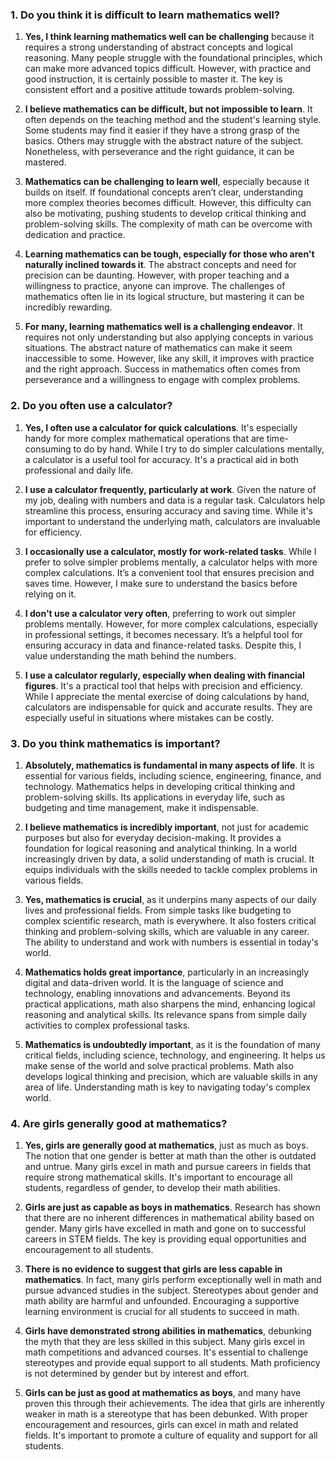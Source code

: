 ### 1. Do you think it is difficult to learn mathematics well?

1. **Yes, I think learning mathematics well can be challenging** because it requires a strong understanding of abstract concepts and logical reasoning. Many people struggle with the foundational principles, which can make more advanced topics difficult. However, with practice and good instruction, it is certainly possible to master it. The key is consistent effort and a positive attitude towards problem-solving.

2. **I believe mathematics can be difficult, but not impossible to learn**. It often depends on the teaching method and the student's learning style. Some students may find it easier if they have a strong grasp of the basics. Others may struggle with the abstract nature of the subject. Nonetheless, with perseverance and the right guidance, it can be mastered.

3. **Mathematics can be challenging to learn well**, especially because it builds on itself. If foundational concepts aren’t clear, understanding more complex theories becomes difficult. However, this difficulty can also be motivating, pushing students to develop critical thinking and problem-solving skills. The complexity of math can be overcome with dedication and practice.

4. **Learning mathematics can be tough, especially for those who aren't naturally inclined towards it**. The abstract concepts and need for precision can be daunting. However, with proper teaching and a willingness to practice, anyone can improve. The challenges of mathematics often lie in its logical structure, but mastering it can be incredibly rewarding.

5. **For many, learning mathematics well is a challenging endeavor**. It requires not only understanding but also applying concepts in various situations. The abstract nature of mathematics can make it seem inaccessible to some. However, like any skill, it improves with practice and the right approach. Success in mathematics often comes from perseverance and a willingness to engage with complex problems.

### 2. Do you often use a calculator?

1. **Yes, I often use a calculator for quick calculations**. It's especially handy for more complex mathematical operations that are time-consuming to do by hand. While I try to do simpler calculations mentally, a calculator is a useful tool for accuracy. It's a practical aid in both professional and daily life.

2. **I use a calculator frequently, particularly at work**. Given the nature of my job, dealing with numbers and data is a regular task. Calculators help streamline this process, ensuring accuracy and saving time. While it's important to understand the underlying math, calculators are invaluable for efficiency.

3. **I occasionally use a calculator, mostly for work-related tasks**. While I prefer to solve simpler problems mentally, a calculator helps with more complex calculations. It’s a convenient tool that ensures precision and saves time. However, I make sure to understand the basics before relying on it.

4. **I don't use a calculator very often**, preferring to work out simpler problems mentally. However, for more complex calculations, especially in professional settings, it becomes necessary. It’s a helpful tool for ensuring accuracy in data and finance-related tasks. Despite this, I value understanding the math behind the numbers.

5. **I use a calculator regularly, especially when dealing with financial figures**. It's a practical tool that helps with precision and efficiency. While I appreciate the mental exercise of doing calculations by hand, calculators are indispensable for quick and accurate results. They are especially useful in situations where mistakes can be costly.

### 3. Do you think mathematics is important?

1. **Absolutely, mathematics is fundamental in many aspects of life**. It is essential for various fields, including science, engineering, finance, and technology. Mathematics helps in developing critical thinking and problem-solving skills. Its applications in everyday life, such as budgeting and time management, make it indispensable.

2. **I believe mathematics is incredibly important**, not just for academic purposes but also for everyday decision-making. It provides a foundation for logical reasoning and analytical thinking. In a world increasingly driven by data, a solid understanding of math is crucial. It equips individuals with the skills needed to tackle complex problems in various fields.

3. **Yes, mathematics is crucial**, as it underpins many aspects of our daily lives and professional fields. From simple tasks like budgeting to complex scientific research, math is everywhere. It also fosters critical thinking and problem-solving skills, which are valuable in any career. The ability to understand and work with numbers is essential in today's world.

4. **Mathematics holds great importance**, particularly in an increasingly digital and data-driven world. It is the language of science and technology, enabling innovations and advancements. Beyond its practical applications, math also sharpens the mind, enhancing logical reasoning and analytical skills. Its relevance spans from simple daily activities to complex professional tasks.

5. **Mathematics is undoubtedly important**, as it is the foundation of many critical fields, including science, technology, and engineering. It helps us make sense of the world and solve practical problems. Math also develops logical thinking and precision, which are valuable skills in any area of life. Understanding math is key to navigating today's complex world.

### 4. Are girls generally good at mathematics?

1. **Yes, girls are generally good at mathematics**, just as much as boys. The notion that one gender is better at math than the other is outdated and untrue. Many girls excel in math and pursue careers in fields that require strong mathematical skills. It's important to encourage all students, regardless of gender, to develop their math abilities.

2. **Girls are just as capable as boys in mathematics**. Research has shown that there are no inherent differences in mathematical ability based on gender. Many girls have excelled in math and gone on to successful careers in STEM fields. The key is providing equal opportunities and encouragement to all students.

3. **There is no evidence to suggest that girls are less capable in mathematics**. In fact, many girls perform exceptionally well in math and pursue advanced studies in the subject. Stereotypes about gender and math ability are harmful and unfounded. Encouraging a supportive learning environment is crucial for all students to succeed in math.

4. **Girls have demonstrated strong abilities in mathematics**, debunking the myth that they are less skilled in this subject. Many girls excel in math competitions and advanced courses. It's essential to challenge stereotypes and provide equal support to all students. Math proficiency is not determined by gender but by interest and effort.

5. **Girls can be just as good at mathematics as boys**, and many have proven this through their achievements. The idea that girls are inherently weaker in math is a stereotype that has been debunked. With proper encouragement and resources, girls can excel in math and related fields. It's important to promote a culture of equality and support for all students.